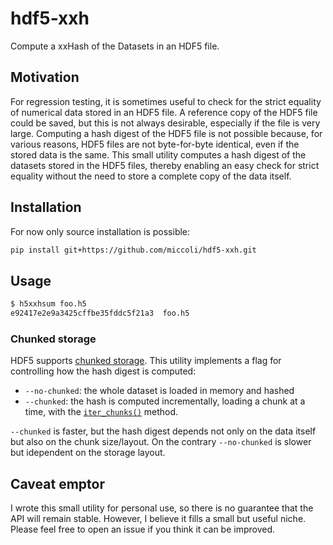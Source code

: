 # hdf5-xxh
Compute a xxHash of the Datasets in an HDF5 file.

## Motivation

For regression testing, it is sometimes useful to check for the strict equality of numerical data stored in an HDF5 file.
A reference copy of the HDF5 file could be saved, but this is not always desirable, especially if the file is very large.
Computing a hash digest of the HDF5 file is not possible because, for various reasons, HDF5 files are not byte-for-byte identical, even if the stored data is the same.
This small utility computes a hash digest of the datasets stored in the HDF5 files, thereby enabling an easy check for strict equality without the need to store a complete copy of the data itself.

## Installation

For now only source installation is possible:
```bash
pip install git+https://github.com/miccoli/hdf5-xxh.git
```

## Usage

```bash
$ h5xxhsum foo.h5
e92417e2e9a3425cffbe35fddc5f21a3  foo.h5
```

### Chunked storage

HDF5 supports [chunked storage](https://docs.h5py.org/en/stable/high/dataset.html#chunked-storage).
This utility implements a flag for controlling how the hash digest is computed:

- `--no-chunked`: the whole dataset is loaded in memory and hashed
- `--chunked`: the hash is computed incrementally, loading a chunk at a time, with the [`iter_chunks()`](https://docs.h5py.org/en/stable/high/dataset.html#h5py.Dataset.iter_chunks) method.

`--chunked` is faster, but the hash digest depends not only on the data itself but also on the chunk size/layout.
On the contrary `--no-chunked` is slower but idependent on the storage layout.

## Caveat emptor

I wrote this small utility for personal use, so there is no guarantee that the API will remain stable.
However, I believe it fills a small but useful niche.
Please feel free to open an issue if you think it can be improved.
